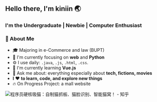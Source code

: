## Hello there, I'm kiniin 🌏
### I'm the Undergraduate | Newbie | Computer Enthusiast

### 🚀 About Me
- 🎓 Majoring in e-Commerce and law (BUPT)  
- 👀 I'm currently focusing on **web** and **Python**
- ⚙️ I use daily: `.java`, `.js`, `.html`, `.css`.
- 🔭 I'm currently learning **Vue.js**
- 💬 Ask me about: everything especially about **tech, fictions, movies**
- **I** ❤️ **to learn, code, and explore new things**
- 🔥 On Progress Project: a mall website 

![程序员硬核吸猫：自制猫抓板、猫脸识别、智能猫窝！ - 知乎](https://pic2.zhimg.com/v2-6028ad084dbb42eda52935f57bd01145_b.gif)